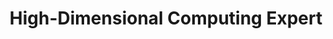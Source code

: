 ---
name:       Peter Sutor, PhD
username:   Peter-Sutor
title:      High-Dimensional Computing Expert
image:      assets/img/team/peter.jpg
bio:        "PhD UMD & MSc in Computer Science. 14+ publications in high-dimensional computing, IEE chair of HDC conference. Worked for the US Army, Keystone Automotive, Penn State University."  
# Additional Info (Teams): [leader, engineer, advisor, mentor]
engineer:   true
---